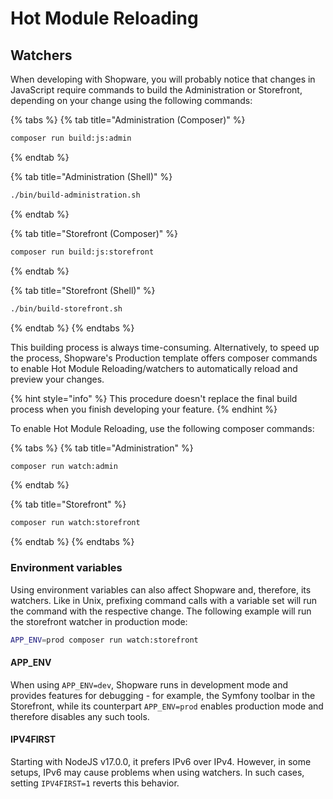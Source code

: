 # Hot Module Reloading

## Watchers

When developing with Shopware, you will probably notice that changes in JavaScript require commands to build the Administration or Storefront, depending on your change using the following commands:

{% tabs %}
{% tab title="Administration (Composer)" %}

```bash
composer run build:js:admin
```

{% endtab %}

{% tab title="Administration (Shell)" %}

```bash
./bin/build-administration.sh
```

{% endtab %}

{% tab title="Storefront (Composer)" %}

```bash
composer run build:js:storefront
```

{% endtab %}

{% tab title="Storefront (Shell)" %}

```bash
./bin/build-storefront.sh
```

{% endtab %}
{% endtabs %}

This building process is always time-consuming. Alternatively, to speed up the process, Shopware's Production template offers composer commands to enable Hot Module Reloading/watchers to automatically reload and preview your changes.

{% hint style="info" %}
This procedure doesn't replace the final build process when you finish developing your feature.
{% endhint %}

To enable Hot Module Reloading, use the following composer commands:

{% tabs %}
{% tab title="Administration" %}

```bash
composer run watch:admin
```

{% endtab %}

{% tab title="Storefront" %}

```bash
composer run watch:storefront
```

{% endtab %}
{% endtabs %}

### Environment variables

Using environment variables can also affect Shopware and, therefore, its watchers. Like in Unix, prefixing command calls with a variable set will run the command with the respective change. The following example will run the storefront watcher in production mode:

```bash
APP_ENV=prod composer run watch:storefront
```

#### APP_ENV

When using `APP_ENV=dev`, Shopware runs in development mode and provides features for debugging - for example, the Symfony toolbar in the Storefront, while its counterpart `APP_ENV=prod` enables production mode and therefore disables any such tools.

#### IPV4FIRST

Starting with NodeJS v17.0.0, it prefers IPv6 over IPv4. However, in some setups, IPv6 may cause problems when using watchers. In such cases, setting `IPV4FIRST=1` reverts this behavior.
